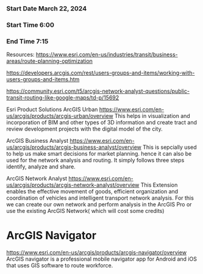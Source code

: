 ### Start Date March 22, 2024 
### Start Time 6:00 
### End Time 7:15 

 
Resources:
https://www.esri.com/en-us/industries/transit/business-areas/route-planning-optimization 

https://developers.arcgis.com/rest/users-groups-and-items/working-with-users-groups-and-items.htm 

https://community.esri.com/t5/arcgis-network-analyst-questions/public-transit-routing-like-google-maps/td-p/15692 

 
Esri Product Solutions 
ArcGIS Urban
https://www.esri.com/en-us/arcgis/products/arcgis-urban/overview
This helps in visualization and incorporation of BIM and other types of 3D information and create tract and review development projects with the digital model of the city. 

ArcGIS Business Analyst
https://www.esri.com/en-us/arcgis/products/arcgis-business-analyst/overview
This is sepcially used to help us make smart decisions for market planning. hence it can also be used for the network analysis and routing.
It simply follows three steps identify, analyze and share.

ArcGIS Network Analyst
https://www.esri.com/en-us/arcgis/products/arcgis-network-analyst/overview
This Extension enables the effective movement of goods, efficient organization and coordination of vehicles and intelligent transport network analysis.
For this we can create our own network and perform analysis in the ArcGIS Pro or use the existing ArcGIS Network( which will cost some credits) 


# ArcGIS Navigator
https://www.esri.com/en-us/arcgis/products/arcgis-navigator/overview
ArcGIS navigator is a professional mobile navigator app for Android and iOS that uses GIS software to route workforce. 


